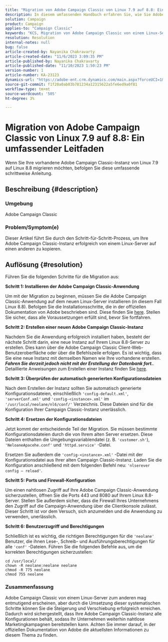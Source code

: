 ```yaml
---
title: "Migration von Adobe Campaign Classic von Linux 7.9 auf 8.8: Ein umfassender Leitfaden"
description: In diesem umfassenden Handbuch erfahren Sie, wie Sie Adobe Campaign Classic von Linux 7.9 auf 8.8 migrieren.
solution: Campaign
product: Campaign
applies-to: "Campaign Classic"
keywords: "KCS, Migration von Adobe Campaign Classic von einem Linux-Server auf einen anderen, ACC, "
resolution: Resolution
internal-notes: null
bug: false
article-created-by: Nayanika Chakravarty
article-created-date: "11/6/2023 3:09:35 PM"
article-published-by: Nayanika Chakravarty
article-published-date: "11/10/2023 1:50:23 PM"
version-number: 1
article-number: KA-23123
dynamics-url: "https://adobe-ent.crm.dynamics.com/main.aspx?forceUCI=1&pagetype=entityrecord&etn=knowledgearticle&id=6565317c-b67c-ee11-8179-6045bd006295"
source-git-commit: f1f20a0ab03b781234a12315622a5fe6ed9a0f81
workflow-type: tm+mt
source-wordcount: '505'
ht-degree: 3%

---
```


# Migration von Adobe Campaign Classic von Linux 7.9 auf 8.8: Ein umfassender Leitfaden


Wenn Sie Ihre vorhandene Adobe Campaign Classic-Instanz von Linux 7.9 auf Linux 8.8 migrieren möchten, befolgen Sie diese umfassende schrittweise Anleitung.

## Beschreibung {#description}


### Umgebung

Adobe Campaign Classic

### Problem/Symptom(e)

Dieser Artikel führt Sie durch den Schritt-für-Schritt-Prozess, um Ihre Adobe Campaign Classic-Instanz erfolgreich von einem Linux-Server auf einen anderen zu kopieren.


## Auflösung {#resolution}


Führen Sie die folgenden Schritte für die Migration aus:

<b>Schritt 1: Installieren der Adobe Campaign Classic-Anwendung</b>

Um mit der Migration zu beginnen, müssen Sie die Adobe Campaign Classic-Anwendung auf dem neuen Linux-Server installieren (in diesem Fall Linux 8.8). Befolgen Sie die Installationsschritte, die in der offiziellen Dokumentation von Adobe beschrieben sind. Diese finden Sie [here](https://experienceleague.adobe.com/docs/campaign-classic/using/installing-campaign-classic/install-campaign-on-prem/installing-campaign-in-linux-/prerequisites-of-campaign-installation-in-linux.html?lang=de). Stellen Sie sicher, dass alle Voraussetzungen erfüllt sind, bevor Sie fortfahren.

<b>Schritt 2: Erstellen einer neuen Adobe Campaign Classic-Instanz</b>

Nachdem Sie die Anwendung erfolgreich installiert haben, besteht der nächste Schritt darin, eine neue Instanz auf Ihrem Linux 8.8-Server zu erstellen. Dies kann über die Adobe Campaign Classic Client-Web-Benutzeroberfläche oder über die Befehlszeile erfolgen. Es ist wichtig, dass Sie eine neue Instanz mit demselben Namen wie Ihre vorhandene erstellen. <b>*Fahren Sie derzeit jedoch nicht mit der Erstellung der Datenbank fort.</b>*. Detaillierte Anweisungen zum Erstellen einer Instanz finden Sie [here](https://experienceleague.adobe.com/docs/campaign-classic/using/installing-campaign-classic/appendices/command-lines.html?lang=en#creating-an-instance).

<b>Schritt 3: Überprüfen der automatisch generierten Konfigurationsdateien</b>

Nach dem Erstellen der Instanz sollten Sie automatisch generierte Konfigurationsdateien, einschließlich `'config-default.xml'`, `'serverConf.xml'` und `'config-<instance>.xml'` im `'/usr/local/neolane/nl6/conf/'` Verzeichnis. Diese Dateien sind für die Konfiguration Ihrer Campaign Classic-Instanz unerlässlich.

<b>Schritt 4: Ersetzen der Konfigurationsdateien</b>

Jetzt kommt der entscheidende Teil der Migration. Sie müssen bestimmte Konfigurationsdateien durch die von Ihrem alten Server ersetzen. Diese Dateien enthalten die Umgebungsvariablendatei (z. B. `'customer.sh'`), `'NeloaneApacehe.conf'` und `'httpd.service'` -Datei.

Ersetzen Sie außerdem die `'config-<instance>.xml'` -Datei mit der Konfigurationsdatei aus Ihrer alten Campaign Classic-Instanz. Laden Sie die Konfiguration anschließend mit dem folgenden Befehl neu: `'nlserever config – reload'`.

<b>Schritt 5: Ports und Firewall-Konfiguration</b>

Um einen nahtlosen Zugriff auf Ihre Adobe Campaign Classic-Anwendung sicherzustellen, öffnen Sie die Ports 443 und 8080 auf Ihrem Linux 8.8-Server. Stellen Sie außerdem sicher, dass die Firewall Ihres Unternehmens den Zugriff auf die Campaign-Anwendung über die Clientkonsole zulässt. Dieser Schritt ist vor dem Versuch, sich anzumelden und die Anwendung zu verwenden, unerlässlich.

<b>Schritt 6: Benutzerzugriff und Berechtigungen</b>

Schließlich ist es wichtig, die richtigen Berechtigungen für die `'neolane'` Benutzer, die ihnen Lese-, Schreib- und Ausführungsberechtigungen für alle `'conf'` -Dateien. Führen Sie die folgenden Befehle aus, um die korrekten Berechtigungen sicherzustellen:


```
cd /usr/local/
chown -R neolane:neolane neolane
chmod -R 775 neolane
chmod 755 neolane
```


### Zusammenfassung

Adobe Campaign Classic von einem Linux-Server zum anderen mag entmutigend erscheinen, aber durch die Umsetzung dieser systematischen Schritte können Sie die Steigerung und Verschiebung erfolgreich erreichen. Dadurch wird sichergestellt, dass Ihre Adobe Campaign Classic-Instanz alle Konfigurationen behält, sodass Ihr Unternehmen weiterhin nahtlose Marketingkampagnen bereitstellen kann. Achten Sie immer darauf, in der offiziellen Dokumentation von Adobe die aktuellsten Informationen zu diesem Thema zu finden.
